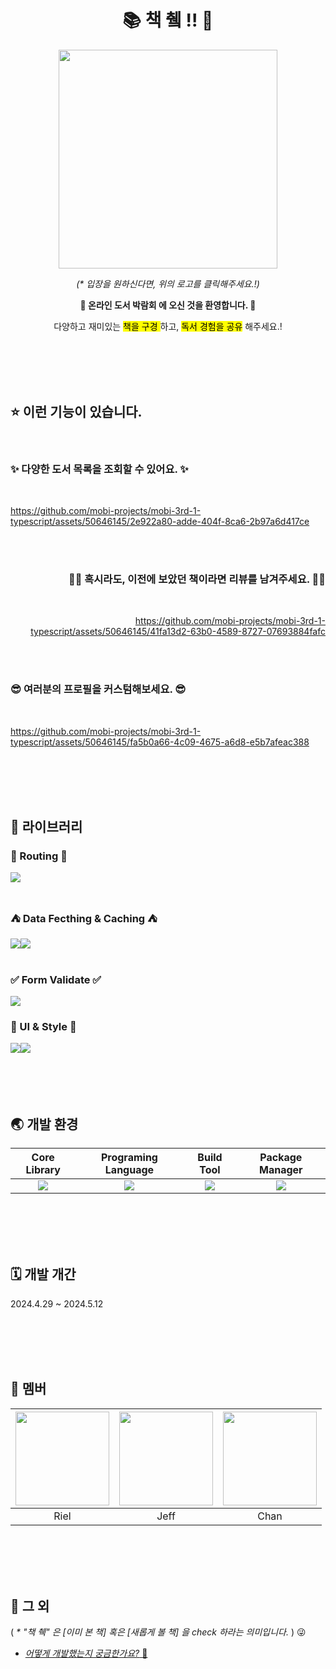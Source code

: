 <div align="center">
  
# 📚 책 췤 !! 🎸

<img src="https://github.com/mobi-projects/mobi-3rd-1-typescript/assets/50646145/03b709b0-db32-4976-8d73-8c38b3412795" width="350px" height="350px" style="borderRadius:50%" />

_(* 입장을 원하신다면, 위의 로고를 클릭해주세요.!)_

<strong> 🤗 온라인 도서 박람회 에 오신 것을 환영합니다. 🤗 </strong>

다양하고 재미있는 <mark> 책을 구경 </mark> 하고, <mark>독서 경험을 공유</mark> 해주세요.!

</div>



<br/>
<br/>
<br/>
<br/>



## ⭐️ 이런 기능이 있습니다.

<br/>

<div align="start">

### ✨ 다양한 도서 목록을 조회할 수 있어요. ✨

<br/>

https://github.com/mobi-projects/mobi-3rd-1-typescript/assets/50646145/2e922a80-adde-404f-8ca6-2b97a6d417ce



</div>

<br/>
<br/>

<div align="end">

### ✍🏻 혹시라도, 이전에 보았던 책이라면 리뷰를 남겨주세요. ✍🏻

<br/>

https://github.com/mobi-projects/mobi-3rd-1-typescript/assets/50646145/41fa13d2-63b0-4589-8727-07693884fafc

</div>


<br/>
<br/>


<div align="start">

### 😎 여러분의 프로필을 커스텀해보세요. 😎

<br/>

https://github.com/mobi-projects/mobi-3rd-1-typescript/assets/50646145/fa5b0a66-4c09-4675-a6d8-e5b7afeac388


</div>



<br/>
<br/>
<br/>
<br/>



## 🧰 라이브러리

### 📍 Routing 📍
<div style="display: flex;">
<img src="https://img.shields.io/badge/React_Router-20232a.svg?style=for-the-badge&logo=reactrouter&logoColor=CA4245" />
</div>

<br/>

### ⛺️ Data Fecthing & Caching ⛺️
<div style="display: flex;">
<img src="https://img.shields.io/badge/Axios-20232a.svg?style=for-the-badge&logo=axios&logoColor=5A29E4" />
<img src="https://img.shields.io/badge/Tanstack_Query-20232a.svg?style=for-the-badge&logo=reactquery&logoColor=FF4154" />
</div>

<br/>

### ✅ Form Validate ✅
<img src="https://img.shields.io/badge/React_Hook_Form-20232a.svg?style=for-the-badge&logo=reacthookform&logoColor=EC5990" />

<br/>

### 🫠 UI & Style 🫠
<div style="display: flex;">
<img src="https://img.shields.io/badge/Shadcn_UI-20232a.svg?style=for-the-badge&logo=shadcnui&logoColor=000000" />
<img src="https://img.shields.io/badge/Tailwind_CSS-20232a.svg?style=for-the-badge&logo=tailwindcss&logoColor=06B6D4" />
</div>



<br/>
<br/>
<br/>
<br/>



## 🌏 개발 환경

| Core Library | Programing Language | Build Tool | Package Manager |
| :--: | :--: | :--: | :--: | 
| <img src="https://img.shields.io/badge/React-20232a.svg?style=for-the-badge&logo=react&logoColor=61DAFB" /> | <img src="https://img.shields.io/badge/Typescript-20232a.svg?style=for-the-badge&logo=typescript&logoColor=3178C6" /> | <img src="https://img.shields.io/badge/Vite-20232a.svg?style=for-the-badge&logo=vite&logoColor=646CFF" /> | <img src="https://img.shields.io/badge/Npm-20232a.svg?style=for-the-badge&logo=npm&logoColor=CB3837" /> |



<br/>
<br/>
<br/>
<br/>



## 🗓️ 개발 개간
2024.4.29 ~ 2024.5.12




<br/>
<br/>
<br/>
<br/>



## 🤦 멤버

| <a href="https://github.com/keeprok"><img src="https://avatars.githubusercontent.com/u/140785214?v=4" width="150" height="150"/></a> | <a href="https://github.com/TransparentDeveloper"><img src="https://avatars.githubusercontent.com/u/50646145?v=4" width="150" height="150"/></a> | <a href="https://github.com/snkchan"><img src="https://avatars.githubusercontent.com/u/144839872?v=4" width="150" height="150"/></a> |
| :--: | :--: | :--: |
| Riel | Jeff | Chan | 



<br/>
<br/>
<br/>
<br/>



## 🎸 그 외
( _* "책 췍" 은 [이미 본 책] 혹은 [새롭게 볼 책] 을 check 하라는 의미입니다._ ) 😜
- [_어떻게 개발했는지 궁금한가요?_ 🛫](https://github.com/mobi-projects/mobi-3rd-1-typescript/wiki)
